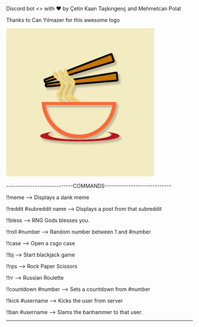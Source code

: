 Discord bot <> with ❤️ by Çetin Kaan Taşkıngenç and Mehmetcan Polat

Thanks to Can Yılmazer for this awesome logo

<img src="images/noodle.png" width="400" height="400">

----------------------------COMMANDS----------------------------

!!meme -->   Displays a dank meme

!!reddit #subreddit name -->   Displays a post from that subreddit

!!bless -->   RNG Gods blesses you.

!!roll #number -->   Random number between 1 and #number

!!case --> Open a csgo case

!!bj --> Start blackjack game

!!rps -->   Rock Paper Scissors

!!rr -->   Russian Roulette

!!countdown #number -->   Sets a countdown from #number

!!kick #username -->   Kicks the user from server

!!ban #username -->   Slams the banhammer to that user.

-----------------------------------------------------------------------
